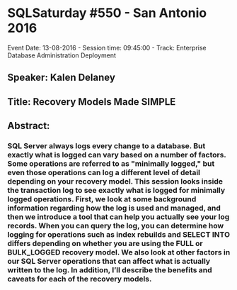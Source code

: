# SQLSaturday #550 - San Antonio 2016
Event Date: 13-08-2016 - Session time: 09:45:00 - Track: Enterprise Database Administration  Deployment
## Speaker: Kalen Delaney
## Title: Recovery Models Made SIMPLE
## Abstract:
### SQL Server always logs every change to a database. But exactly what is logged can vary based on a number of factors. Some operations are referred to as "minimally logged," but even those operations can log a different level of detail depending on your recovery model. This session looks inside the transaction log to see exactly what is logged for minimally logged operations. First, we look at some background information regarding how the log is used and managed, and then we introduce a tool that can help you actually see your log records. When you can query the log, you can determine how logging for operations such as index rebuilds and SELECT INTO differs depending on whether you are using the FULL or BULK_LOGGED recovery model. We also look at other factors in our SQL Server operations that can affect what is actually written to the log. In addition, I’ll describe the benefits and caveats for each of the recovery models.
